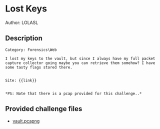 # Lost Keys
Author: LOLASL
## Description
```
Category: Forensics\Web

I lost my keys to the vault, but since I always have my full packet capture collector going maybe you can retrieve them somehow? I have some tasty flags stored there.


Site: {{link}}


*PS: Note that there is a pcap provided for this challenge..*

```
## Provided challenge files
* [vault.pcapng](vault.pcapng)
